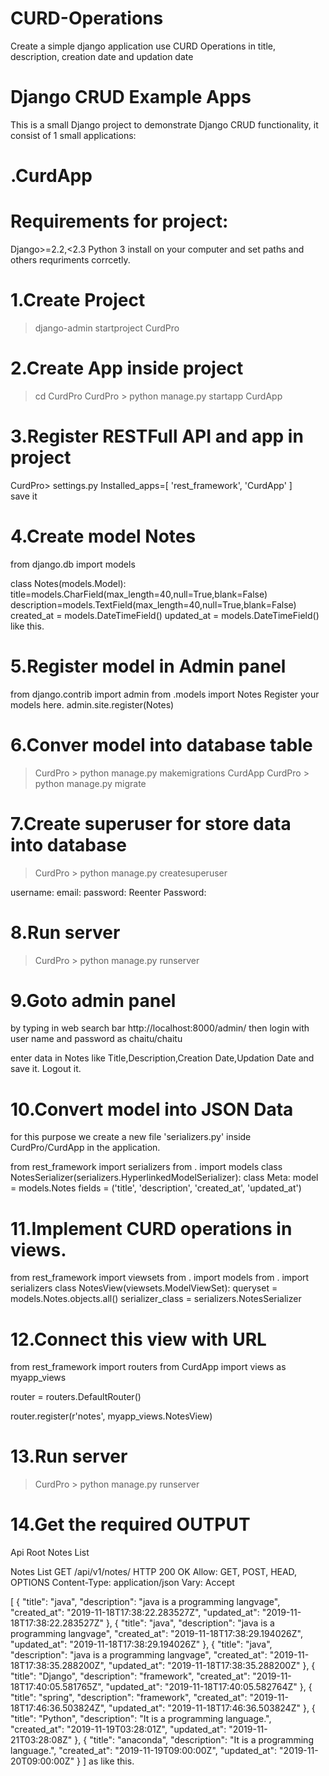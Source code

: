 # CURD-Operations
Create a simple django application use CURD Operations in title, description, creation date and updation date
 
# Django CRUD Example Apps
This is a small Django project to demonstrate Django CRUD functionality, it consist of 1 small applications:
# .CurdApp
# Requirements for project:
 
   Django>=2.2,<2.3 Python 3 install on your computer and set paths and others requriments corrcetly.
# 1.Create Project
   > django-admin startproject CurdPro
# 2.Create App inside project
   > cd CurdPro
   > CurdPro > python manage.py startapp CurdApp
# 3.Register RESTFull API and app in project
   CurdPro> settings.py
    Installed_apps=[
                    'rest_framework',
                    'CurdApp'
                    ]    
                    save it
           
# 4.Create model Notes
from django.db import models

class Notes(models.Model):
    title=models.CharField(max_length=40,null=True,blank=False)
    description=models.TextField(max_length=40,null=True,blank=False)
    created_at = models.DateTimeField()
    updated_at = models.DateTimeField() like this.
    
 # 5.Register model in Admin panel
   from django.contrib import admin
   from .models import Notes
   Register your models here.
   admin.site.register(Notes)
   
# 6.Conver model into database table
> CurdPro > python manage.py makemigrations CurdApp
> CurdPro > python manage.py migrate

# 7.Create superuser for store data into database
> CurdPro > python manage.py createsuperuser

username:
email:
password:
Reenter Password:

# 8.Run server
> CurdPro > python manage.py runserver

# 9.Goto admin panel 
 by typing in web search bar http://localhost:8000/admin/
 then login with user name and password as chaitu/chaitu
 
 enter data in Notes like Title,Description,Creation Date,Updation Date and save it.
 Logout it.
 
 # 10.Convert model into JSON Data
 
   for this purpose we create a new file 'serializers.py' inside CurdPro/CurdApp in the application.
   
   from rest_framework import serializers
   from . import models
   class NotesSerializer(serializers.HyperlinkedModelSerializer):
      class Meta:
          model = models.Notes
          fields = ('title', 'description', 'created_at', 'updated_at')

# 11.Implement CURD operations in views.
  
  from rest_framework import viewsets
  from . import models
  from . import serializers
  class NotesView(viewsets.ModelViewSet):
     queryset = models.Notes.objects.all()
     serializer_class = serializers.NotesSerializer

# 12.Connect this view with URL

from rest_framework import routers
from CurdApp import views as myapp_views

router = routers.DefaultRouter()

router.register(r'notes', myapp_views.NotesView)

# 13.Run server

 > CurdPro > python manage.py runserver
  
  
# 14.Get the required OUTPUT

Api Root Notes List

Notes List
GET /api/v1/notes/
HTTP 200 OK
Allow: GET, POST, HEAD, OPTIONS
Content-Type: application/json
Vary: Accept

[
    {
        "title": "java",
        "description": "java is a programming langvage",
        "created_at": "2019-11-18T17:38:22.283527Z",
        "updated_at": "2019-11-18T17:38:22.283527Z"
    },
    {
        "title": "java",
        "description": "java is a programming langvage",
        "created_at": "2019-11-18T17:38:29.194026Z",
        "updated_at": "2019-11-18T17:38:29.194026Z"
    },
    {
        "title": "java",
        "description": "java is a programming langvage",
        "created_at": "2019-11-18T17:38:35.288200Z",
        "updated_at": "2019-11-18T17:38:35.288200Z"
    },
    {
        "title": "Django",
        "description": "framework",
        "created_at": "2019-11-18T17:40:05.581765Z",
        "updated_at": "2019-11-18T17:40:05.582764Z"
    },
    {
        "title": "spring",
        "description": "framework",
        "created_at": "2019-11-18T17:46:36.503824Z",
        "updated_at": "2019-11-18T17:46:36.503824Z"
    },
    {
        "title": "Python",
        "description": "It is a programming language.",
        "created_at": "2019-11-19T03:28:01Z",
        "updated_at": "2019-11-21T03:28:08Z"
    },
    {
        "title": "anaconda",
        "description": "It is a programming language.",
        "created_at": "2019-11-19T09:00:00Z",
        "updated_at": "2019-11-20T09:00:00Z"
    }
]   as like this.
